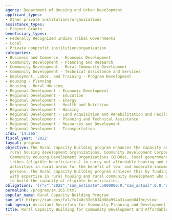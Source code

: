 ```yaml
---
agency: Department of Housing and Urban Development
applicant_types:
- Other private institutions/organizations
assistance_types:
- Project Grants
beneficiary_types:
- Federally Recognized Indian Tribal Governments
- Local
- Private nonprofit institution/organization
categories:
- Business and Commerce - Economic Development
- Community Development - Planning and Research
- Community Development - Rural Community Development
- Community Development - Technical Assistance and Services
- Employment, Labor, and Training - Program Development
- Housing - Planning
- Housing - Rural Housing
- Regional Development - Economic Development
- Regional Development - Education
- Regional Development - Energy
- Regional Development - Health and Nutrition
- Regional Development - Housing
- Regional Development - Land Acquisition and Rehabilitation and Facilities Construction
- Regional Development - Planning and Technical Assistance
- Regional Development - Resources and Development
- Regional Development - Transportation
cfda: '14.265'
fiscal_year: '2022'
layout: program
objective: The Rural Capacity Building program enhances the capacity and ability of
  rural housing development organizations, Community Development Corporations (CDCs),
  Community Housing Development Organizations (CHDOs), local governments, and Indian
  tribes (eligible beneficiaries) to carry out affordable housing and community development
  activities in rural areas for the benefit of low- and moderate-income families and
  persons. The Rural Capacity Building program achieves this by funding National Organizations
  with expertise in rural housing and rural community development who work directly
  to build the capacity of eligible beneficiaries.
obligations: '[{"x":"2022","sam_estimate":5000000.0,"sam_actual":0.0,"usa_spending_actual":0.0},{"x":"2023","sam_estimate":10000000.0,"sam_actual":0.0,"usa_spending_actual":-768589.57},{"x":"2024","sam_estimate":6000000.0,"sam_actual":0.0,"usa_spending_actual":0.0}]'
permalink: /program/14.265.html
popular_name: Rural Capacity Building Program
sam_url: https://sam.gov/fal/fe748c33e6834d88a994a31aaeb84f0c/view
sub-agency: Assistant Secretary for Community Planning and Development
title: Rural Capacity Building for Community Development and Affordable Housing Grants
---
```

